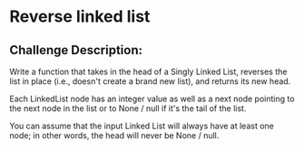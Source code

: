# Reverse linked list


## Challenge Description:
Write a function that takes in the head of a Singly Linked List, reverses the list in place (i.e., doesn't create a brand new list), and returns its new head.

Each LinkedList node has an integer value as well as a next node pointing to the next node in the list or to None / null if it's the tail of the list.

You can assume that the input Linked List will always have at least one node; in other words, the head will never be None / null.
